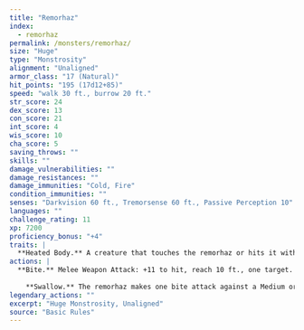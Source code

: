```yaml
---
title: "Remorhaz"
index:
  - remorhaz
permalink: /monsters/remorhaz/
size: "Huge"
type: "Monstrosity"
alignment: "Unaligned"
armor_class: "17 (Natural)"
hit_points: "195 (17d12+85)"
speed: "walk 30 ft., burrow 20 ft."
str_score: 24
dex_score: 13
con_score: 21
int_score: 4
wis_score: 10
cha_score: 5
saving_throws: ""
skills: ""
damage_vulnerabilities: ""
damage_resistances: ""
damage_immunities: "Cold, Fire"
condition_immunities: ""
senses: "Darkvision 60 ft., Tremorsense 60 ft., Passive Perception 10"
languages: ""
challenge_rating: 11
xp: 7200
proficiency_bonus: "+4"
traits: |
  **Heated Body.** A creature that touches the remorhaz or hits it with a melee attack while within 5 feet of it takes 10 (3d6) fire damage.
actions: |
  **Bite.** Melee Weapon Attack: +11 to hit, reach 10 ft., one target. Hit: 40 (6d10 + 7) piercing damage plus 10 (3d6) fire damage. If the target is a creature, it is grappled (escape DC 17). Until this grapple ends, the target is restrained, and the remorhaz can't bite another target.
    
    **Swallow.** The remorhaz makes one bite attack against a Medium or smaller creature it is grappling. If the attack hits, that creature takes the bite's damage and is swallowed, and the grapple ends. While swallowed, the creature is blinded and restrained, it has total cover against attacks and other effects outside the remorhaz, and it takes 21 (6d6) acid damage at the start of each of the remorhaz's turns. If the remorhaz takes 30 damage or more on a single turn from a creature inside it, the remorhaz must succeed on a DC 15 Constitution saving throw at the end of that turn or regurgitate all swallowed creatures, which fall prone in a space within 10 feet of the remorhaz. If the remorhaz dies, a swallowed creature is no longer restrained by it and can escape from the corpse using 15 feet of movement, exiting prone.  
legendary_actions: ""
excerpt: "Huge Monstrosity, Unaligned"
source: "Basic Rules"
---
```

